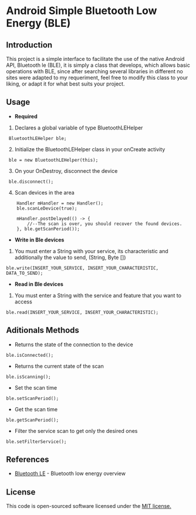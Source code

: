 # Android Simple Bluetooth Low Energy (BLE)

## Introduction

This project is a simple interface to facilitate the use of the native Android API, Bluetooth le (BLE), it is simply a class that develops, which allows basic operations with BLE, since after searching several libraries in different no sites were adapted to my requeriment, feel free to modify this class to your liking, or adapt it for what best suits your project.

## Usage

* **Required**

1) Declares a global variable of type BluetoothLEHelper

```
 BluetoothLEHelper ble;
```

2) Initialize the BluetoothLEHelper class in your onCreate activity

```
 ble = new BluetoothLEHelper(this);
```

3) On your OnDestroy, disconnect the device
```
 ble.disconnect();
```
4) Scan devices in the area
```
	Handler mHandler = new Handler();
	ble.scanLeDevice(true);

	mHandler.postDelayed(() -> {
		//--The scan is over, you should recover the found devices.
	}, ble.getScanPeriod());
```

* **Write in Ble devices**

1) You must enter a String with your service, its characteristic and additionally the value to send, (String, Byte [])

```
ble.write(INSERT_YOUR_SERVICE, INSERT_YOUR_CHARACTERISTIC, DATA_TO_SEND);
```

* **Read in Ble devices**

1) You must enter a String with the service and feature that you want to access

```
ble.read(INSERT_YOUR_SERVICE, INSERT_YOUR_CHARACTERISTIC);
```

## Aditionals Methods

* Returns the state of the connection to the device
```
ble.isConnected();
```
* Returns the current state of the scan
```
ble.isScanning();
```
* Set the scan time
```
ble.setScanPeriod();
```
* Get the scan time
```
ble.getScanPeriod();
```
* Filter the service scan to get only the desired ones
```
ble.setFilterService();
```

## References

* [Bluetooth LE](https://developer.android.com/guide/topics/connectivity/bluetooth-le) - Bluetooth low energy overview

## License

This code is open-sourced software licensed under the [MIT license.](https://opensource.org/licenses/MIT)

